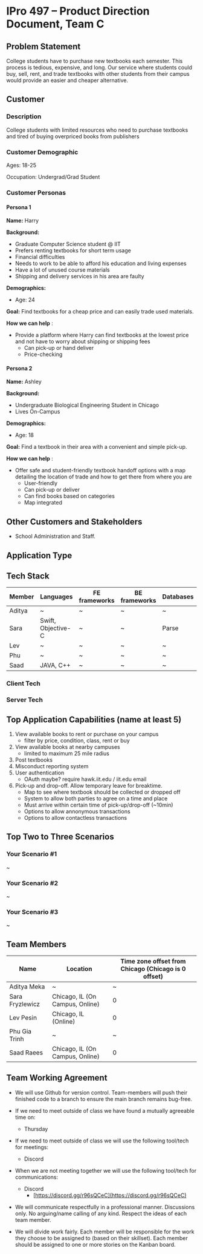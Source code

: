 # **IPro 497 – Product Direction Document, Team C**

## **Problem Statement**

College students have to purchase new textbooks each semester. This process is tedious, expensive, and long. Our service where students could buy, sell, rent, and trade textbooks with other students from their campus would provide an easier and cheaper alternative.

## **Customer**

### **Description**

College students with limited resources who need to purchase textbooks and tired of buying overpriced books from publishers

### **Customer Demographic**

Ages: 18-25

Occupation: Undergrad/Grad Student

### **Customer Personas**

#### Persona 1

**Name:** Harry

**Background:**

- Graduate Computer Science student @ IIT
- Prefers renting textbooks for short term usage
- Financial difficulties
- Needs to work to be able to afford his education and living expenses
- Have a lot of unused course materials
- Shipping and delivery services in his area are faulty

**Demographics:**

- Age: 24

**Goal:** Find textbooks for a cheap price and can easily trade used materials.

**How we can help** :

- Provide a platform where Harry can find textbooks at the lowest price and not have to worry about shipping or shipping fees
  - Can pick-up or hand deliver
  - Price-checking


#### Persona 2

**Name:** Ashley

**Background:**

- Undergraduate Biological Engineering Student in Chicago
- Lives On-Campus

**Demographics:**

- Age: 18

**Goal:** Find a textbook in their area with a convenient and simple pick-up.

**How we can help** :

- Offer safe and student-friendly textbook handoff options with a map detailing the location of trade and how to get there from where you are
  - User-friendly
  - Can pick-up or deliver
  - Can find books based on categories
  - Map integrated

## Other Customers and Stakeholders ##

- School Administration and Staff.

## **Application Type**



## **Tech Stack**




| **Member** | **Languages** | **FE frameworks** | **BE frameworks** | **Databases** |
| --- | --- | --- | --- | --- |
| Aditya | ~ | ~ | ~ | ~ |
| Sara |  Swift, Objective-C | ~ | ~ | Parse |
| Lev |  ~ | ~ | ~ | ~ |
| Phu |  ~ | ~ | ~ | ~ |
| Saad |  JAVA, C++ | ~ | ~ | ~ |

### **Client Tech**


### **Server Tech**


## **Top Application Capabilities (name at least 5)**

1. View available books to rent or purchase on your campus
     - filter by price, condition, class, rent or buy
2. View available books at nearby campuses
     - limited to maximum 25 mile radius
3. Post textbooks 
4. Misconduct reporting system
5. User authentication
     - OAuth maybe? require hawk.iit.edu / iit.edu email
6. Pick-up and drop-off. Allow temporary leave for breaktime.
     - Map to see where textbook should be collected or dropped off
     - System to allow both parties to agree on a time and place
     - Must arrive within certain time of pick-up/drop-off (~10min)
     - Options to allow annonymous transactions
     - Options to allow contactless transactions

## **Top Two to Three Scenarios**

### **Your Scenario #1**

~

### **Your Scenario #2**

~
### **Your Scenario #3**

~

##

## **Team Members**

| **Name** | **Location** | **Time zone offset from Chicago (Chicago is 0 offset)** |
| --- | --- | --- |
| Aditya Meka | ~ | ~ |
| Sara Fryzlewicz | Chicago, IL (On Campus, Online) | 0 |
| Lev Pesin | Chicago, IL (Online) | 0 |
| Phu Gia Trinh | ~ | ~ |
| Saad Raees | Chicago, IL (On Campus, Online) | 0 |

## **Team Working Agreement**

- We will use Github for version control. Team-members will push their finished code to a branch to ensure the main branch remains bug-free.

- If we need to meet outside of class we have found a mutually agreeable time on:

  - Thursday

- If we need to meet outside of class we will use the following tool/tech for meetings:

  - Discord

- When we are not meeting together we will use the following tool/tech for communications:

  - Discord
    - [https://discord.gg/r96sQCeC](https://discord.gg/r96sQCeC)

- We will communicate respectfully in a professional manner. Discussions only. No arguing/name calling of any kind. Respect the ideas of each team member.

- We will divide work fairly. Each member will be responsible for the work they choose to be assigned to (based on their skillset). Each member should be assigned to one or more stories on the Kanban board.
